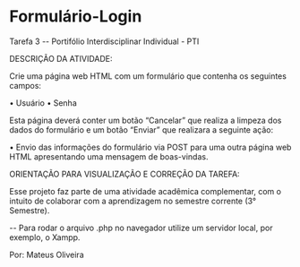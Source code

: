 # Formulário-Login

Tarefa 3 -- Portifólio Interdisciplinar Individual - PTI

DESCRIÇÃO DA ATIVIDADE:

Crie uma página web HTML com um formulário que contenha os seguintes campos:

• Usuário
• Senha

Esta página deverá conter um botão “Cancelar” que realiza a limpeza dos dados do formulário
e um botão “Enviar” que realizara a seguinte ação:

• Envio das informações do formulário via POST para uma outra página web HTML
apresentando uma mensagem de boas-vindas.

ORIENTAÇÃO PARA VISUALIZAÇÃO E CORREÇÃO DA TAREFA:

Esse projeto faz parte de uma atividade acadêmica complementar, com o intuito de colaborar com a aprendizagem no semestre corrente (3° Semestre).

-- Para rodar o arquivo .php no navegador utilize um servidor local, por exemplo, o Xampp.

Por: Mateus Oliveira 

